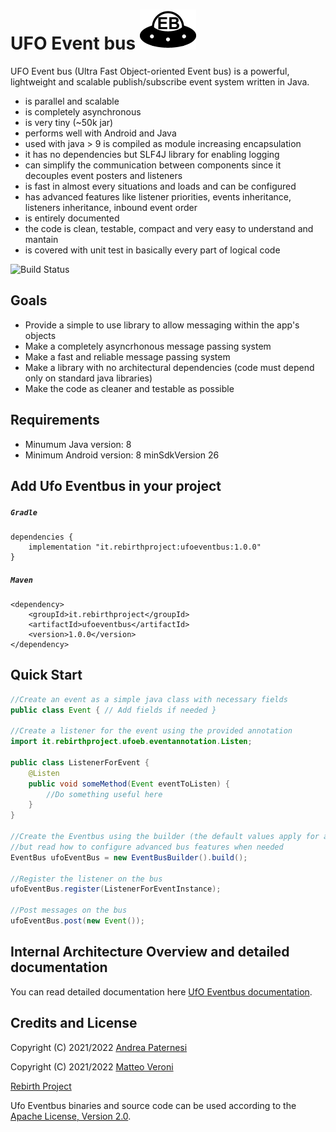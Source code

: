 # UFO Event bus ![Ufo Eventbus Icon](documentation/UfoEventBus.png)
UFO Event bus (Ultra Fast Object-oriented Event bus) is a powerful, lightweight and scalable publish/subscribe event 
system written in Java. 

* is parallel and scalable
* is completely asynchronous
* is very tiny (~50k jar)
* performs well with Android and Java
* used with java > 9 is compiled as module increasing encapsulation
* it has no dependencies but SLF4J library for enabling logging 
* can simplify the communication between components since it decouples event posters and listeners
* is fast in almost every situations and loads and can be configured
* has advanced features like listener priorities, events inheritance, listeners inheritance, inbound event order
* is entirely documented
* the code is clean, testable, compact and very easy to understand and mantain
* is covered with unit test in basically every part of logical code

![Build Status](https://github.com/Rebirth-Project/ufo-event-bus/actions/workflows/build.yml/badge.svg?raw=true)

## Goals
  * Provide a simple to use library to allow messaging within the app's objects
  * Make a completely asyncrhonous message passing system
  * Make a fast and reliable message passing system 
  * Make a library with no architectural dependencies (code must depend only on standard java libraries)
  * Make the code as cleaner and testable as possible

## Requirements
- Minumum Java version: 8
- Minimum Android version: 8 minSdkVersion 26

## Add Ufo Eventbus in your project

##### ```Gradle```

```
dependencies {
    implementation "it.rebirthproject:ufoeventbus:1.0.0"
}
```
##### ```Maven```

```
<dependency>
    <groupId>it.rebirthproject</groupId>
    <artifactId>ufoeventbus</artifactId>
    <version>1.0.0</version>
</dependency>
```

## Quick Start

```java
//Create an event as a simple java class with necessary fields
public class Event { // Add fields if needed }

//Create a listener for the event using the provided annotation
import it.rebirthproject.ufoeb.eventannotation.Listen;

public class ListenerForEvent {
    @Listen
    public void someMethod(Event eventToListen) {
      	//Do something useful here
    }
}

//Create the Eventbus using the builder (the default values apply for almost every situation)
//but read how to configure advanced bus features when needed
EventBus ufoEventBus = new EventBusBuilder().build();

//Register the listener on the bus
ufoEventBus.register(ListenerForEventInstance);

//Post messages on the bus
ufoEventBus.post(new Event());
```  

## Internal Architecture Overview and detailed documentation
You can read detailed documentation here [UfO Eventbus documentation](documentation/Documentation.md).

## Credits and License
Copyright (C) 2021/2022 [Andrea Paternesi](https://github.com/patton73)
 
Copyright (C) 2021/2022 [Matteo Veroni](https://github.com/mavek87)  

[Rebirth Project](https://www.rebirth-project.it)

Ufo Eventbus binaries and source code can be used according to the [Apache License, Version 2.0](LICENSE.md).
